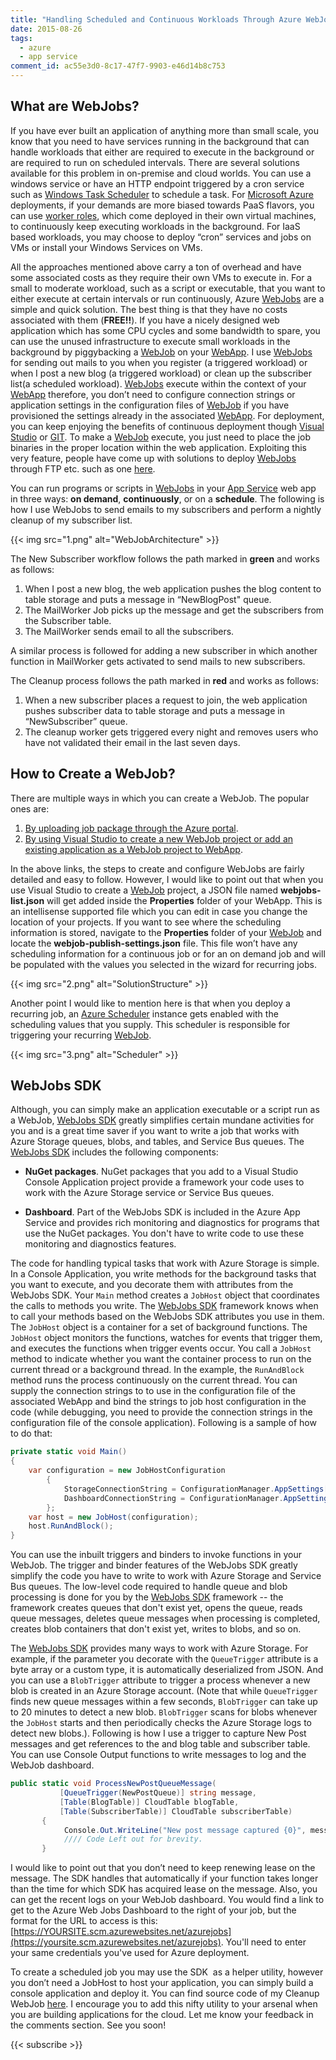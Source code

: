 ```yaml
---
title: "Handling Scheduled and Continuous Workloads Through Azure WebJobs"
date: 2015-08-26
tags:
  - azure
  - app service
comment_id: ac55e3d0-8c17-47f7-9903-e46d14b8c753
---
```


## What are WebJobs?

If you have ever built an application of anything more than small scale, you know that you need to have services running in the background that can handle workloads that either are required to execute in the background or are required to run on scheduled intervals. There are several solutions available for this problem in on-premise and cloud worlds. You can use a windows service or have an HTTP endpoint triggered by a cron service such as [Windows Task Scheduler](http://windows.microsoft.com/en-in/windows/schedule-task) to schedule a task. For [Microsoft Azure](https://azure.microsoft.com/) deployments, if your demands are more biased towards PaaS flavors, you can use [worker roles](https://azure.microsoft.com/en-us/documentation/articles/fundamentals-application-models/#tell-me-about-cloud-services), which come deployed in their own virtual machines, to continuously keep executing workloads in the background. For IaaS based workloads, you may choose to deploy “cron” services and jobs on VMs or install your Windows Services on VMs.

All the approaches mentioned above carry a ton of overhead and have some associated costs as they require their own VMs to execute in. For a small to moderate workload, such as a script or executable, that you want to either execute at certain intervals or run continuously, Azure [WebJobs](https://azure.microsoft.com/en-in/documentation/articles/web-sites-create-web-jobs/) are a simple and quick solution. The best thing is that they have no costs associated with them (**FREE!!**). If you have a nicely designed web application which has some CPU cycles and some bandwidth to spare, you can use the unused infrastructure to execute small workloads in the background by piggybacking a [WebJob](https://azure.microsoft.com/en-in/documentation/articles/web-sites-create-web-jobs/) on your [WebApp](http://azure.microsoft.com/en-us/services/app-service/web/). I use [WebJobs](https://azure.microsoft.com/en-in/documentation/articles/web-sites-create-web-jobs/) for sending out mails to you when you register (a triggered workload) or when I post a new blog (a triggered workload) or clean up the subscriber list(a scheduled workload). [WebJobs](https://azure.microsoft.com/en-in/documentation/articles/web-sites-create-web-jobs/) execute within the context of your [WebApp](http://azure.microsoft.com/en-us/services/app-service/web/) therefore, you don’t need to configure connection strings or application settings in the configuration files of [WebJob](https://azure.microsoft.com/en-in/documentation/articles/web-sites-create-web-jobs/) if you have provisioned the settings already in the associated [WebApp](http://azure.microsoft.com/en-us/services/app-service/web/). For deployment, you can keep enjoying the benefits of continuous deployment though [Visual Studio](https://azure.microsoft.com/en-in/documentation/articles/cloud-services-continuous-delivery-use-vso/) or [GIT](https://azure.microsoft.com/en-in/documentation/articles/web-sites-publish-source-control/). To make a [WebJob](https://azure.microsoft.com/en-in/documentation/articles/web-sites-create-web-jobs/) execute, you just need to place the job binaries in the proper location within the web application. Exploiting this very feature, people have come up with solutions to deploy [WebJobs](https://azure.microsoft.com/en-in/documentation/articles/web-sites-create-web-jobs/) through FTP etc. such as one [here](http://blog.amitapple.com/post/74215124623/deploy-azure-webjobs/#.VdsrWPmqpBc).

You can run programs or scripts in [WebJobs](https://azure.microsoft.com/en-in/documentation/articles/web-sites-create-web-jobs/) in your [App Service](http://go.microsoft.com/fwlink/?linkid=529714&clcid=0x409) web app in three ways: **on demand**, **continuously**, or on a **schedule**. The following is how I use WebJobs to send emails to my subscribers and perform a nightly cleanup of my subscriber list.

{{< img src="1.png" alt="WebJobArchitecture" >}}

The New Subscriber workflow follows the path marked in **green** and works as follows:

1.  When I post a new blog, the web application pushes the blog content to table storage and puts a message in “NewBlogPost" queue.
2.  The MailWorker Job picks up the message and get the subscribers from the Subscriber table.
3.  The MailWorker sends email to all the subscribers.

A similar process is followed for adding a new subscriber in which another function in MailWorker gets activated to send mails to new subscribers.

The Cleanup process follows the path marked in **red** and works as follows:

1.  When a new subscriber places a request to join, the web application pushes subscriber data to table storage and puts a message in “NewSubscriber” queue.
2.  The cleanup worker gets triggered every night and removes users who have not validated their email in the last seven days.

## How to Create a WebJob?

There are multiple ways in which you can create a WebJob. The popular ones are:

1.  [By uploading job package through the Azure portal](https://azure.microsoft.com/en-in/documentation/articles/web-sites-create-web-jobs/).
2.  [By using Visual Studio to create a new WebJob project or add an existing application as a WebJob project to WebApp](http://blogs.msdn.com/b/webdev/archive/2014/11/12/new-developer-and-debugging-features-for-azure-webjobs-in-visual-studio.aspx).

In the above links, the steps to create and configure WebJobs are fairly detailed and easy to follow. However, I would like to point out that when you use Visual Studio to create a [WebJob](https://azure.microsoft.com/en-in/documentation/articles/web-sites-create-web-jobs/) project, a JSON file named **webjobs-list.json** will get added inside the **Properties** folder of your WebApp. This is an intellisense supported file which you can edit in case you change the location of your projects. If you want to see where the scheduling information is stored, navigate to the **Properties** folder of your [WebJob](https://azure.microsoft.com/en-in/documentation/articles/web-sites-create-web-jobs/) and locate the **webjob-publish-settings.json** file. This file won’t have any scheduling information for a continuous job or for an on demand job and will be populated with the values you selected in the wizard for recurring jobs.

{{< img src="2.png" alt="SolutionStructure" >}}

Another point I would like to mention here is that when you deploy a recurring job, an [Azure Scheduler](http://azure.microsoft.com/en-in/services/scheduler/) instance gets enabled with the scheduling values that you supply. This scheduler is responsible for triggering your recurring [WebJob](https://azure.microsoft.com/en-in/documentation/articles/web-sites-create-web-jobs/).

{{< img src="3.png" alt="Scheduler" >}}

## WebJobs SDK

Although, you can simply make an application executable or a script run as a WebJob, [WebJobs SDK](https://azure.microsoft.com/en-in/documentation/articles/websites-dotnet-webjobs-sdk/) greatly simplifies certain mundane activities for you and is a great time saver if you want to write a job that works with Azure Storage queues, blobs, and tables, and Service Bus queues. The [WebJobs SDK](https://azure.microsoft.com/en-in/documentation/articles/websites-dotnet-webjobs-sdk/) includes the following components:

- **NuGet packages**. NuGet packages that you add to a Visual Studio Console Application project provide a framework your code uses to work with the Azure Storage service or Service Bus queues.

- **Dashboard**. Part of the WebJobs SDK is included in the Azure App Service and provides rich monitoring and diagnostics for programs that use the NuGet packages. You don't have to write code to use these monitoring and diagnostics features.

The code for handling typical tasks that work with Azure Storage is simple. In a Console Application, you write methods for the background tasks that you want to execute, and you decorate them with attributes from the WebJobs SDK. Your `Main` method creates a `JobHost` object that coordinates the calls to methods you write. The [WebJobs SDK](https://azure.microsoft.com/en-in/documentation/articles/websites-dotnet-webjobs-sdk/) framework knows when to call your methods based on the WebJobs SDK attributes you use in them. The `JobHost` object is a container for a set of background functions. The `JobHost` object monitors the functions, watches for events that trigger them, and executes the functions when trigger events occur. You call a `JobHost` method to indicate whether you want the container process to run on the current thread or a background thread. In the example, the `RunAndBlock` method runs the process continuously on the current thread. You can supply the connection strings to to use in the configuration file of the associated WebApp and bind the strings to job host configuration in the code (while debugging, you need to provide the connection strings in the configuration file of the console application). Following is a sample of how to do that:

```c#
private static void Main()
{
    var configuration = new JobHostConfiguration
        {
            StorageConnectionString = ConfigurationManager.AppSettings[ApplicationConstants.StorageAccountConnectionString],
            DashboardConnectionString = ConfigurationManager.AppSettings[ApplicationConstants.StorageAccountConnectionString]
        };
    var host = new JobHost(configuration);
    host.RunAndBlock();
}
```

You can use the inbuilt triggers and binders to invoke functions in your WebJob. The trigger and binder features of the WebJobs SDK greatly simplify the code you have to write to work with Azure Storage and Service Bus queues. The low-level code required to handle queue and blob processing is done for you by the [WebJobs SDK](https://azure.microsoft.com/en-in/documentation/articles/websites-dotnet-webjobs-sdk/) framework -- the framework creates queues that don't exist yet, opens the queue, reads queue messages, deletes queue messages when processing is completed, creates blob containers that don't exist yet, writes to blobs, and so on.

The [WebJobs SDK](https://azure.microsoft.com/en-in/documentation/articles/websites-dotnet-webjobs-sdk/) provides many ways to work with Azure Storage. For example, if the parameter you decorate with the `QueueTrigger` attribute is a byte array or a custom type, it is automatically deserialized from JSON. And you can use a `BlobTrigger` attribute to trigger a process whenever a new blob is created in an Azure Storage account. (Note that while `QueueTrigger` finds new queue messages within a few seconds, `BlobTrigger` can take up to 20 minutes to detect a new blob. `BlobTrigger` scans for blobs whenever the `JobHost` starts and then periodically checks the Azure Storage logs to detect new blobs.). Following is how I use a trigger to capture New Post messages and get references to the and blog table and subscriber table. You can use Console Output functions to write messages to log and the WebJob dashboard.

```c#
public static void ProcessNewPostQueueMessage(
           [QueueTrigger(NewPostQueue)] string message,
           [Table(BlogTable)] CloudTable blogTable,
           [Table(SubscriberTable)] CloudTable subscriberTable)
       {
            Console.Out.WriteLine("New post message captured {0}", message);
            //// Code Left out for brevity.
       }
```

I would like to point out that you don’t need to keep renewing lease on the message. The SDK handles that automatically if your function takes longer than the time for which SDK has acquired lease on the message. Also, you can get the recent logs on your WebJob dashboard. You would find a link to get to the Azure Web Jobs Dashboard to the right of your job, but the format for the URL to access is this: [https://YOURSITE.scm.azurewebsites.net/azurejobs](https://yoursite.scm.azurewebsites.net/azurejobs). You'll need to enter your same credentials you've used for Azure deployment.

To create a scheduled job you may use the SDK  as a helper utility, however you don’t need a JobHost to host your application, you can simply build a console application and deploy it. You can find source code of my Cleanup WebJob [here](https://github.com/rahulrai-in/rahulrai). I encourage you to add this nifty utility to your arsenal when you are building applications for the cloud. Let me know your feedback in the comments section. See you soon!

{{< subscribe >}}
